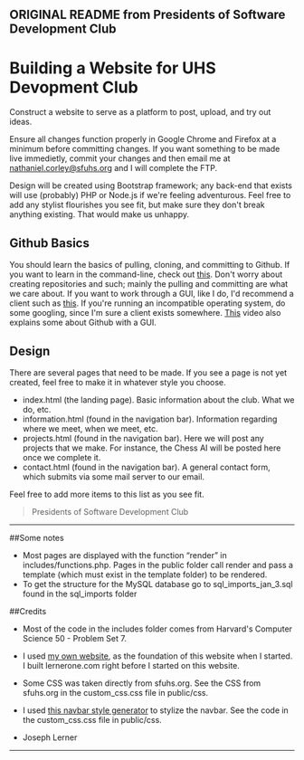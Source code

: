 ORIGINAL README from Presidents of Software Development Club 
------------------------------
# Building a Website for UHS Devopment Club

Construct a website to serve as a platform to post, upload, and try out ideas.

Ensure all changes function properly in Google Chrome and Firefox at a minimum before committing changes. If you want something to be made live immedietly, commit your changes and then email me at nathaniel.corley@sfuhs.org and I will complete the FTP.

Design will be created using Bootstrap framework; any back-end that exists will use (probably) PHP or Node.js if we're feeling adventurous. Feel free to add any stylist flourishes you see fit, but make sure they don't break anything existing. That would make us unhappy.

## Github Basics

You should learn the basics of pulling, cloning, and committing to Github. If you want to learn in the command-line, check out [this](https://www.youtube.com/watch?v=E8TXME3bzNs). Don't worry about creating repositories and such; mainly the pulling and committing are what we care about. If you want to work through a GUI, like I do, I'd recommend a client such as [this](https://desktop.github.com/). If you're running an incompatible operating system, do some googling, since I'm sure a client exists somewhere. [This](https://www.youtube.com/watch?v=E8TXME3bzNs) video also explains some about Github with a GUI. 

## Design

There are several pages that need to be made. If you see a page is not yet created, feel free to make it in whatever style you choose. 

  * index.html (the landing page). Basic information about the club. What we do, etc.
  * information.html (found in the navigation bar). Information regarding where we meet, when we meet, etc.
  * projects.html (found in the navigation bar). Here we will post any projects that we make. For instance, the Chess AI will be posted here once we complete it.
  * contact.html (found in the navigation bar). A general contact form, which submits via some mail server to our email. 

Feel free to add more items to this list as you see fit.

> Presidents of Software Development Club 

------------------------------
##Some notes
- Most pages are displayed with the function “render” in includes/functions.php. Pages in the public folder call render and pass a template (which must exist in the template folder) to be rendered. 
- To get the structure for the MySQL database go to sql_imports_jan_3.sql found in the sql_imports folder

##Credits
- Most of the code in the includes folder comes from Harvard's Computer Science 50 - Problem Set 7.
- I used [my own website](http://lernerone.com), as the foundation of this website when I started. I built lernerone.com right before I started on this website.
- Some CSS was taken directly from sfuhs.org. See the CSS from sfuhs.org in the custom_css.css file in public/css.
- I used [this navbar style generator](http://work.smarchal.com/twbscolor/css/e74c3cc0392becf0f1ffbbbc0) to stylize the navbar. See the code in the custom_css.css file in public/css.

- Joseph Lerner
------------------------------

